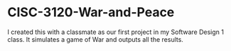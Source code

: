 # CISC-3120-War-and-Peace

I created this with a classmate as our first project in my Software Design 1 class. It simulates a game of War and outputs all the results.
